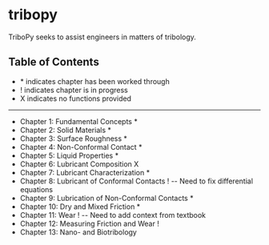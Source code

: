 # tribopy
TriboPy seeks to assist engineers in matters of tribology.

## Table of Contents
- \* indicates chapter has been worked through
- ! indicates chapter is in progress
- X indicates no functions provided
----------------------------------------------------------------------------------------------------
- Chapter 1: Fundamental Concepts *
- Chapter 2: Solid Materials *
- Chapter 3: Surface Roughness *
- Chapter 4: Non-Conformal Contact *
- Chapter 5: Liquid Properties *
- Chapter 6: Lubricant Composition X
- Chapter 7: Lubricant Characterization *
- Chapter 8: Lubricant of Conformal Contacts ! -- Need to fix differential equations
- Chapter 9: Lubrication of Non-Conformal Contacts *
- Chapter 10: Dry and Mixed Friction *
- Chapter 11: Wear ! -- Need to add context from textbook
- Chapter 12: Measuring Friction and Wear !
- Chapter 13: Nano- and Biotribology

<!-- ## Installation
text

## Usage
text

## Contributing
text

## Contact
text -->